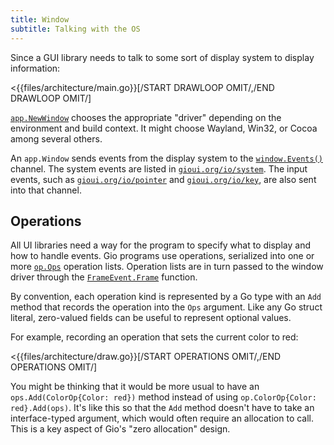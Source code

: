 ```yaml
---
title: Window
subtitle: Talking with the OS
---
```


Since a GUI library needs to talk to some sort of display system to display information:

<{{files/architecture/main.go}}[/START DRAWLOOP OMIT/,/END DRAWLOOP OMIT/]

[`app.NewWindow`](http://gioui.org/app#NewWindow) chooses the appropriate "driver" depending on the environment and build context. It might choose Wayland, Win32, or Cocoa among several others.

An `app.Window` sends events from the display system to the [`window.Events()`](https://gioui.org/app#Window.Events) channel. The system events are listed in [`gioui.org/io/system`](https://gioui.org/io/system). The input events, such as [`gioui.org/io/pointer`](https://gioui.org/io/pointer) and [`gioui.org/io/key`](https://gioui.org/io/key), are also sent into that channel.


## Operations

All UI libraries need a way for the program to specify what to display and how to handle events. Gio programs use operations, serialized into one or more [`op.Ops`](https://gioui.org/op#Ops) operation lists. Operation lists are in turn passed to the window driver through the [`FrameEvent.Frame`](https://gioui.org/io/system#FrameEvent.Frame) function.

By convention, each operation kind is represented by a Go type with an `Add` method that records the operation into the `Ops` argument. Like any Go struct literal, zero-valued fields can be useful to represent optional values.

For example, recording an operation that sets the current color to red:

<{{files/architecture/draw.go}}[/START OPERATIONS OMIT/,/END OPERATIONS OMIT/]

You might be thinking that it would be more usual to have an `ops.Add(ColorOp{Color: red})` method instead of using `op.ColorOp{Color: red}.Add(ops)`. It's like this so that the `Add` method doesn't have to take an interface-typed argument, which would often require an allocation to call. This is a key aspect of Gio's "zero allocation" design.
